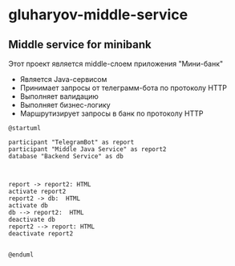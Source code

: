 # gluharyov-middle-service

## Middle service for minibank


Этот проект является middle-слоем приложения "Мини-банк"

- Является Java-сервисом
- Принимает запросы от телеграмм-бота по протоколу HTTP
- Выполняет валидацию
- Выполняет бизнес-логику
- Маршрутизирует запросы в банк по протоколу HTTP


```plantuml
@startuml

participant "TelegramBot" as report
participant "Middle Java Service" as report2
database "Backend Service" as db



report -> report2: HTML
activate report2
report2 -> db:  HTML
activate db
db --> report2:  HTML
deactivate db
report2 --> report: HTML
deactivate report2


@enduml

